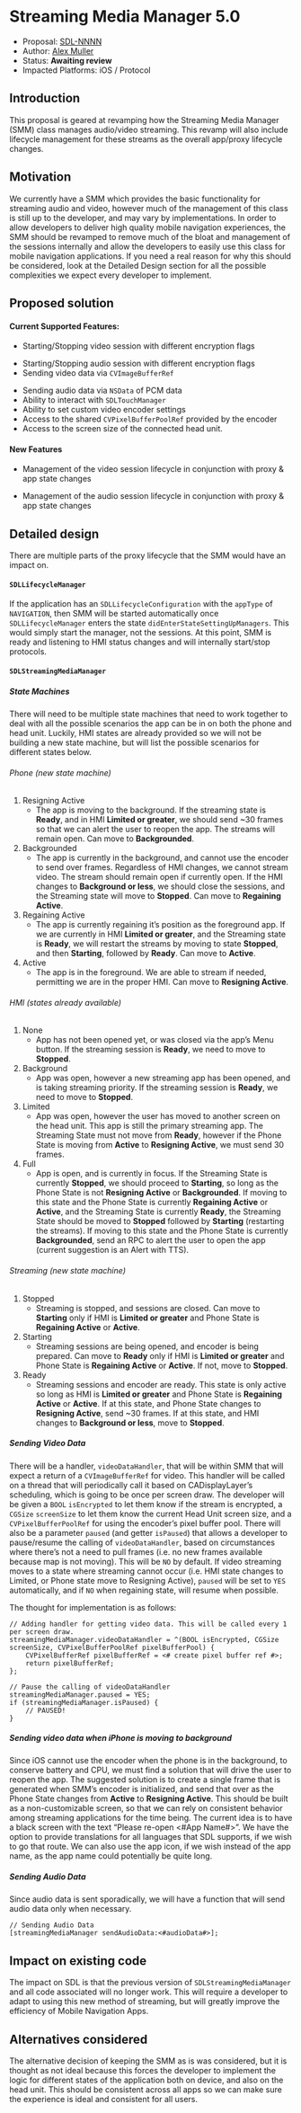 # Streaming Media Manager 5.0
* Proposal: [SDL-NNNN](NNNN-filename.md)
* Author: [Alex Muller](https://github.com/asm09fsu)
* Status: **Awaiting review**
* Impacted Platforms: iOS / Protocol

## Introduction
This proposal is geared at revamping how the Streaming Media Manager (SMM) class manages audio/video streaming. This revamp will also include lifecycle management for these streams as the overall app/proxy lifecycle changes.


## Motivation
We currently have a SMM which provides the basic functionality for streaming audio and video, however much of the management of this class is still up to the developer, and may vary by implementations. In order to allow developers to deliver high quality mobile navigation experiences, the SMM should be revamped to remove much of the bloat and management of the sessions internally and allow the developers to easily use this class for mobile navigation applications. If you need a real reason for why this should be considered, look at the Detailed Design section for all the possible complexities we expect every developer to implement.


## Proposed solution
#### Current Supported Features:
- Starting/Stopping video session with different encryption flags
* Starting/Stopping audio session with different encryption flags
* Sending video data via `CVImageBufferRef`
- Sending audio data via `NSData` of PCM data
- Ability to interact with `SDLTouchManager`
- Ability to set custom video encoder settings
- Access to the shared `CVPixelBufferPoolRef` provided by the encoder
- Access to the screen size of the connected head unit.

#### New Features
- Management of the video session lifecycle in conjunction with proxy & app state changes
* Management of the audio session lifecycle in conjunction with proxy & app state changes

## Detailed design
There are multiple parts of the proxy lifecycle that the SMM would have an impact on.
#### `SDLLifecycleManager`
If the application has an `SDLLifecycleConfiguration` with the `appType` of `NAVIGATION`, then SMM will be started automatically once `SDLLifecycleManager` enters the state `didEnterStateSettingUpManagers`. This would simply start the manager, not the sessions. At this point, SMM is ready and listening to HMI status changes and will internally start/stop protocols.
#### `SDLStreamingMediaManager`
##### State Machines
There will need to be multiple state machines that need to work together to deal with all the possible scenarios the app can be in on both the phone and head unit. Luckily, HMI states are already provided so we will not be building a new state machine, but will list the possible scenarios for different states below.
###### Phone (new state machine)
1. Resigning Active
	- The app is moving to the background. If the streaming state is **Ready**, and in HMI **Limited or greater**, we should send ~30 frames so that we can alert the user to reopen the app. The streams will remain open. Can move to **Backgrounded**.
2. Backgrounded
	- The app is currently in the background, and cannot use the encoder to send over frames. Regardless of HMI changes, we cannot stream video. The stream should remain open if currently open. If the HMI changes to **Background or less**, we should close the sessions, and the Streaming state will move to **Stopped**. Can move to **Regaining Active**.
3. Regaining Active
	- The app is currently regaining it’s position as the foreground app. If we are currently in HMI **Limited or greater**, and the Streaming state is **Ready**, we will restart the streams by moving to state **Stopped**, and then **Starting**, followed by **Ready**. Can move to **Active**.
4. Active
	- The app is in the foreground. We are able to stream if needed, permitting we are in the proper HMI. Can move to **Resigning Active**.

###### HMI (states already available)
1. None
	* App has not been opened yet, or was closed via the app’s Menu button. If the streaming session is **Ready**, we need to move to **Stopped**.
2. Background
	- App was open, however a new streaming app has been opened, and is taking streaming priority. If the streaming session is **Ready**, we need to move to **Stopped**.
3. Limited
	- App was open, however the user has moved to another screen on the head unit. This app is still the primary streaming app. The Streaming State must not move from **Ready**, however if the Phone State is moving from **Active** to **Resigning Active**, we must send 30 frames.  
4. Full
	- App is open, and is currently in focus. If the Streaming State is currently **Stopped**, we should proceed to **Starting**, so long as the Phone State is not **Resigning Active** or **Backgrounded**. If moving to this state and the Phone State is currently **Regaining Active** or **Active**, and the Streaming State is currently  **Ready**, the Streaming State should be moved to **Stopped** followed by **Starting** (restarting the streams). If moving to this state and the Phone State is currently **Backgrounded**, send an RPC to alert the user to open the app (current suggestion is an Alert with TTS).

###### Streaming (new state machine)
1. Stopped
	- Streaming is stopped, and sessions are closed. Can move to **Starting** only if HMI is **Limited or greater** and Phone State is **Regaining Active** or **Active**.
2. Starting
	- Streaming sessions are being opened, and encoder is being prepared. Can move to **Ready** only if HMI is **Limited or greater** and Phone State is **Regaining Active** or **Active**. If not, move to **Stopped**.
3. Ready
	- Streaming sessions and encoder are ready. This state is only active so long as HMI is **Limited or greater** and Phone State is **Regaining Active** or **Active**. If at this state, and Phone State changes to **Resigning Active**, send ~30 frames. If at this state, and HMI changes to **Background or less**, move to **Stopped**.

##### Sending Video Data
There will be a handler, `videoDataHandler`, that will be within SMM that will expect a return of a `CVImageBufferRef` for video.
This handler will be called on a thread that will periodically call it based on CADisplayLayer’s scheduling, which is going to be once per screen draw.   The developer will be given a `BOOL` `isEncrypted` to let them know if the stream is encrypted, a `CGSize` `screenSize` to let them know the current Head Unit screen size, and a `CVPixelBufferPoolRef` for using the encoder’s pixel buffer pool.
There will also be a parameter `paused` (and getter `isPaused`) that allows a developer to pause/resume the calling of `videoDataHandler`, based on circumstances where there’s not a need to pull frames (i.e. no new frames available because map is not moving). This will be `NO` by default. If video streaming moves to a state where streaming cannot occur (i.e. HMI state changes to Limited, or Phone state move to Resigning Active), `paused` will be set to `YES` automatically, and if `NO` when regaining state, will resume when possible.

The thought for implementation is as follows:
```objc
// Adding handler for getting video data. This will be called every 1 per screen draw.
streamingMediaManager.videoDataHandler = ^(BOOL isEncrypted, CGSize screenSize, CVPixelBufferPoolRef pixelBufferPool) {
	CVPixelBufferRef pixelBufferRef = <# create pixel buffer ref #>;
	return pixelBufferRef;
};

// Pause the calling of videoDataHandler
streamingMediaManager.paused = YES;
if (streamingMediaManager.isPaused) {
	// PAUSED!
}
```

##### Sending video data when iPhone is moving to background
Since iOS cannot use the encoder when the phone is in the background, to conserve battery and CPU, we must find a solution that will drive the user to reopen the app. The suggested solution is to create a single frame that is generated when SMM’s encoder is initialized, and send that over as the Phone State changes from **Active** to **Resigning Active**. This should be built as a non-customizable screen, so that we can rely on consistent behavior among streaming applications for the time being. The current idea is to have a black screen with the text “Please re-open <#App Name#>”. We have the option to provide translations for all languages that SDL supports, if we wish to go that route. We can also use the app icon, if we wish instead of the app name, as the app name could potentially be quite long.

##### Sending Audio Data
Since audio data is sent sporadically, we will have a function that will send audio data only when necessary.
```objc
// Sending Audio Data
[streamingMediaManager sendAudioData:<#audioData#>];
```

## Impact on existing code
The impact on SDL is that the previous version of `SDLStreamingMediaManager` and all code associated will no longer work. This will require a developer to adapt to using this new method of streaming, but will greatly improve the efficiency of Mobile Navigation Apps.

## Alternatives considered
The alternative decision of keeping the SMM as is was considered, but it is thought as not ideal because this forces the developer to implement the logic for different states of the application both on device, and also on the head unit. This should be consistent across all apps so we can make sure the experience is ideal and consistent for all users.
